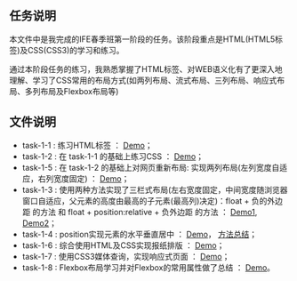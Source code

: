## 任务说明
本文件中是我完成的IFE春季班第一阶段的任务。该阶段重点是HTML(HTML5标签)及CSS(CSS3)的学习和练习。<br>

通过本阶段任务的练习，我熟悉掌握了HTML标签、对WEB语义化有了更深入地理解、学习了CSS常用的布局方式(如两列布局、流式布局、三列布局、响应式布局、多列布局及Flexbox布局等)

## 文件说明
* task-1-1 : 练习HTML标签 ： [Demo](http://1039958384.github.io/IFE/task1/task-1-1/)；
* task-1-2 : 在 task-1-1 的基础上练习CSS ：  [Demo](http://1039958384.github.io/IFE/task1/task-1-2)；
* task-1-5 : 在 task-1-2 的基础上对网页重新布局: 实现两列布局(左列宽度自适应，右列宽度固定) ： [Demo](http://1039958384.github.io/IFE/task1/task-1-5)；
* task-1-3 : 使用两种方法实现了三栏式布局(左右宽度固定，中间宽度随浏览器窗口自适应，父元素的高度由最高的子元素(最高列)决定)：float + 负的外边距 的方法 和 float + position:relative + 负外边距 的方法 ：  [Demo1](http://1039958384.github.io/IFE/task1/task-1-3),  [Demo2](http://1039958384.github.io/IFE/task1/task-1-3/index1.html)；
* task-1-4 : position实现元素的水平垂直居中 ： [Demo](http://1039958384.github.io/IFE/task1/task-1-4)， [方法总结](https://github.com/1039958384/IFE/tree/master/task1/task-1-4)；
* task-1-6 : 综合使用HTML及CSS实现报纸排版 ： [Demo](http://1039958384.github.io/IFE/task1/task-1-6)；
* task-1-7 : 使用CSS3媒体查询，实现响应式页面 ： [Demo](http://1039958384.github.io/IFE/task1/task-1-7)；
* task-1-8 :  Flexbox布局学习并对Flexbox的常用属性做了总结 ： [Demo](http://1039958384.github.io/IFE/task1/task-1-8)。


